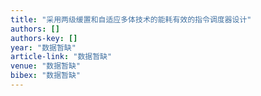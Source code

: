 ```yaml
---
title: "采用两级缓置和自适应多体技术的能耗有效的指令调度器设计"
authors: []
authors-key: []
year: "数据暂缺"
article-link: "数据暂缺"
venue: "数据暂缺"
bibex: "数据暂缺"
---
```

